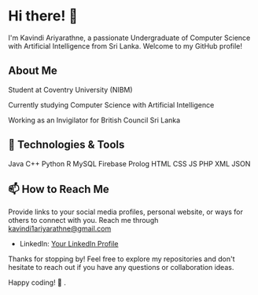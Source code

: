 # Hi there! 👋

I'm Kavindi Ariyarathne, a passionate Undergraduate of Computer Science with Artificial Intelligence from Sri Lanka. Welcome to my GitHub profile!

## About Me

Student at Coventry University (NIBM)

Currently studying Computer Science with Artificial Intelligence

Working as an Invigilator for British Council Sri Lanka

## 🔧 Technologies & Tools

Java C++ Python R MySQL Firebase Prolog HTML CSS JS PHP XML JSON

## 📫 How to Reach Me

Provide links to your social media profiles, personal website, or ways for others to connect with you.
Reach me through kavindi1ariyarathne@gmail.com
- LinkedIn: [Your LinkedIn Profile]([(https://www.linkedin.com/in/kavindi-ariyarathne-7495bb296/)])



Thanks for stopping by! Feel free to explore my repositories and don't hesitate to reach out if you have any questions or collaboration ideas.

Happy coding! 🚀
.

<!---
K-Ariyarathne/K-Ariyarathne is a ✨ special ✨ repository because its `README.md` (this file) appears on your GitHub profile.
You can click the Preview link to take a look at your changes.
--->
